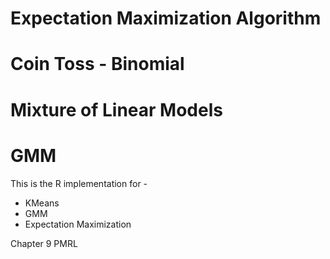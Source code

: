 # Expectation Maximization Algorithm


# Coin Toss - Binomial
# Mixture of Linear Models
# GMM



This is the R implementation for  -
- KMeans 
- GMM 
- Expectation Maximization 


Chapter 9 PMRL


